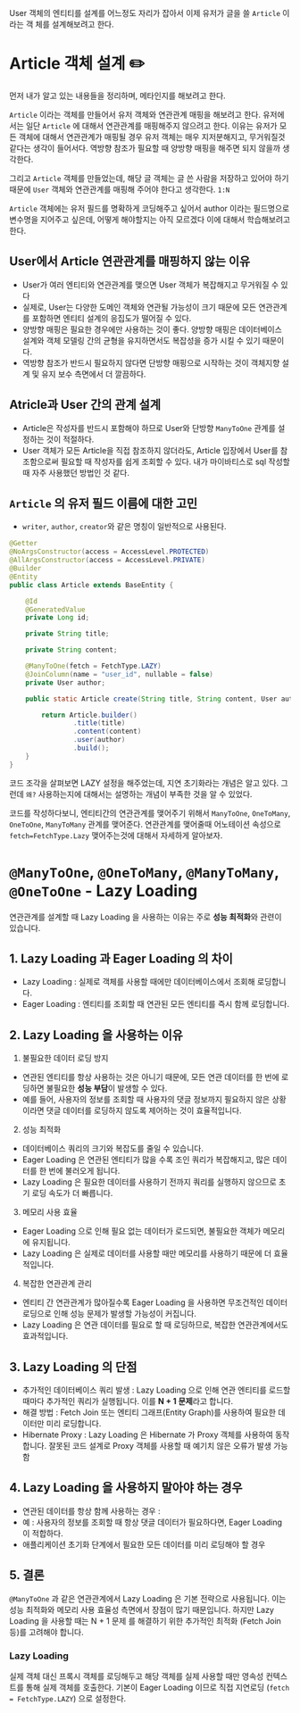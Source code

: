 User 객체의 엔티티를 설계를 어느정도 자리가 잡아서 이제 유저가 글을 쓸 `Article` 이라는 객
체를 설계해보려고 한다.

# Article 객체 설계 ✏️

먼저 내가 알고 있는 내용들을 정리하며, 메타인지를 해보려고 한다.

`Article` 이라는 객체를 만들어서 유저 객체와 연관관계 매핑을 해보려고 한다. 유저에서는 일단 `Article`
 에 대해서 연관관계를 매핑해주지 않으려고 한다. 이유는 유저가 모든 객체에 대해서 연관관계가 
매핑될 경우 유저 객체는 매우 지저분해지고, 무거워질것 같다는 생각이 들어서다. 역방향 참조가
필요할 때 양방향 매핑을 해주면 되지 않을까 생각한다.

그리고 `Article` 객체를 만들었는데, 해당 글 객체는 글 쓴 사람을 저장하고 있어야 하기 때문에
`User` 객체와 연관관계를 매핑해 주어야 한다고 생각한다. `1:N`

`Article` 객체에는 유저 필드를 명확하게 코딩해주고 싶어서 author 이라는 필드명으로 변수명을
지어주고 싶은데, 어떻게 해야할지는 아직 모르겠다 이에 대해서 학습해보려고 한다.

## User에서 Article 연관관계를 매핑하지 않는 이유
- User가 여러 엔티티와 연관관계를 맺으면 User 객체가 복잡해지고 무거워질 수 있다
- 실제로, User는 다양한 도메인 객체와 연관될 가능성이 크기 때문에 모든 연관관계를 포함하면 엔티티 설계의 응집도가 떨어질 수 있다.
- 양방향 매핑은 필요한 경우에만 사용하는 것이 좋다. 양방향 매핑은 데이터베이스 설계와 객체 모델링 간의 균형을 유지하면서도 복잡성을 증가 시킬 수 있기 때문이다.
- 역방향 참조가 반드시 필요하지 않다면 단방향 매핑으로 시작하는 것이 객체지향 설계 및 유지 보수 측면에서 더 깔끔하다.


## Atricle과 User 간의 관계 설계
- Article은 작성자를 반드시 포함해야 하므로 User와 단방향 `ManyToOne` 관계를 설정하는 것이 적절하다.
- User 객체가 모든 Article을 직접 참조하지 않더라도, Article 입장에서 User를 참조함으로써 필요할 때 작성자를 쉽게 조회할 수 있다. 내가 마이바티스로 sql 작성할 때 자주 사용했던 방법인 것 같다.

## `Article` 의 유저 필드 이름에 대한 고민
- `writer`, `author`, `creator`와 같은 명칭이 일반적으로 사용된다.

```java
@Getter
@NoArgsConstructor(access = AccessLevel.PROTECTED)
@AllArgsConstructor(access = AccessLevel.PRIVATE)
@Builder
@Entity
public class Article extends BaseEntity {

    @Id
    @GeneratedValue
    private Long id;

    private String title;

    private String content;

    @ManyToOne(fetch = FetchType.LAZY)
    @JoinColumn(name = "user_id", nullable = false)
    private User author;

    public static Article create(String title, String content, User author) {

        return Article.builder()
                .title(title)
                .content(content)
                .user(author)
                .build();
    }
}
```

코드 조각을 살펴보면 LAZY 설정을 해주었는데, 지연 초기화라는 개념은 알고 있다. 그런데 `왜?`
사용하는지에 대해서는 설명하는 개념이 부족한 것을 알 수 있었다.

코드를 작성하다보니, 엔티티간의 연관관계를 맺어주기 위해서
`ManyToOne`, `OneToMany`, `OneToOne`, `ManyToMany` 관계를 맺어준다.
연관관계를 맺어줄때 어노테이션 속성으로 `fetch=FetchType.Lazy` 맺어주는것에 대해서 자세하게 알아보자.

# `@ManyToOne`, `@OneToMany`, `@ManyToMany`, `@OneToOne` - Lazy Loading

연관관계를 설계할 때 Lazy Loading 을 사용하는 이유는 주로 **성능 최적화**와 관련이 있습니다.

## 1. Lazy Loading 과 Eager Loading 의 차이
- Lazy Loading : 실제로 객체를 사용할 때에만 데이터베이스에서 조회해 로딩합니다.
- Eager Loading : 엔티티를 조회할 때 연관된 모든 엔티티를 즉시 함께 로딩합니다.

## 2. Lazy Loading 을 사용하는 이유
1) 불필요한 데이터 로딩 방지
 - 연관된 엔티티를 항상 사용하는 것은 아니기 때문에, 모든 연관 데이터를 한 번에 로딩하면 불필요한 **성능 부담**이 발생할 수 있다.
 - 예를 들어, 사용자의 정보를 조회할 때 사용자의 댓글 정보까지 필요하지 않은 상황이라면 댓글 데이터를 로딩하지 않도록 제어하는 것이 효율적입니다.
2) 성능 최적화
 - 데이터베이스 쿼리의 크기와 복잡도를 줄일 수 있습니다.
  - Eager Loading 은 연관된 엔티티가 많을 수록 조인 쿼리가 복잡해지고, 많은 데이터를 한 번에 불러오게 됩니다.
  - Lazy Loading 은 필요한 데이터를 사용하기 전까지 쿼리를 실행하지 않으므로 초기 로딩 속도가 더 빠릅니다.
3) 메모리 사용 효율
 - Eager Loading 으로 인해 필요 없는 데이터가 로드되면, 불필요한 객체가 메모리에 유지됩니다.
 - Lazy Loading 은 실제로 데이터를 사용할 때만 메모리를 사용하기 때문에 더 효율적입니다.
4) 복잡한 연관관계 관리
 - 엔티티 간 연관관계가 많아질수록 Eager Loading 을 사용하면 무조건적인 데이터 로딩으로 인해 성능 문제가 발생할 가능성이 커집니다.
 - Lazy Loading 은 연관 데이터를 필요로 할 때 로딩하므로, 복잡한 연관관계에서도 효과적입니다.

## 3. Lazy Loading 의 단점
- 추가적인 데이터베이스 쿼리 발생 : Lazy Loading 으로 인해 연관 엔티티를 로드할 때마다 추가적인 쿼리가 실행됩니다. 이를 **N + 1 문제**라고 합니다.
 - 해결 방법 : Fetch Join 또는 엔티티 그래프(Entity Graph)를 사용하여 필요한 데이터만 미리 로딩합니다.
- Hibernate Proxy : Lazy Loading 은 Hibernate 가 Proxy 객체를 사용하여 동작합니다. 잘못된 코드 설계로 Proxy 객체를 사용할 때 예기치 않은 오류가 발생 가능함

## 4. Lazy Loading 을 사용하지 말아야 하는 경우
- 연관된 데이터를 항상 함께 사용하는 경우 :
 - 예 : 사용자의 정보를 조회할 때 항상 댓글 데이터가 필요하다면, Eager Loading 이 적합하다.
- 애플리케이션 초기화 단계에서 필요한 모든 데이터를 미리 로딩해야 할 경우

## 5. 결론
`@ManyToOne` 과 같은 연관관계에서 Lazy Loading 은 기본 전략으로 사용됩니다. 이는 성능 최적화와
메모리 사용 효율성 측면에서 장점이 많기 때문입니다. 하지만 Lazy Loading 을 사용할 때는 N + 1 문제
를 해결하기 위한 추가적인 최적화 (Fetch Join 등)를 고려해야 합니다.


### Lazy Loading
실제 객체 대신 프록시 객체를 로딩해두고 해당 객체를 실제 사용할 때만 영속성 컨텍스트를 통해
실제 객체를 호출한다. 기본이 Eager Loading 이므로 직접 지연로딩 (`fetch = FetchType.LAZY`) 으로 설정한다.

